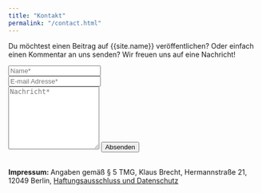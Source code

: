 ```yaml
---
title: "Kontakt"
permalink: "/contact.html"
---
```


<form action="https://formspree.io/f/mgedaald" method="POST">    
<p class="mb-4">Du möchtest einen Beitrag auf {{site.name}} veröffentlichen? Oder einfach einen Kommentar an uns senden? Wir freuen uns auf eine Nachricht!</p>
<div class="form-group row">
<div class="col-md-6">
<input class="form-control" type="text" name="name" placeholder="Name*" required>
</div>
<div class="col-md-6">
<input class="form-control" type="email" name="_replyto" placeholder="E-mail Adresse*" required>
</div>
</div>
<textarea rows="8" class="form-control mb-3" name="message" placeholder="Nachricht*" required></textarea>    
<input class="btn btn-success" type="submit" value="Absenden">
</form>

<br>
<div class='impressum'><strong>Impressum: </strong> Angaben gemäß § 5 TMG,
Klaus Brecht, 
Hermannstraße 21, 
12049 Berlin, 
<a href="{{site.baseurl}}/privacy-policy.html">Haftungsausschluss und Datenschutz</a> </div>
